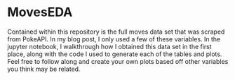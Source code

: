 # MovesEDA

Contained within this repository is the full moves data set that was scraped from PokeAPI. In my blog post, I only used a few of these variables. In the jupyter notebook, I walkthrough how I obtained this data set in the first place, along with the code I used to generate each of the tables and plots. Feel free to follow along and create your own plots based off other variables you think may be related.